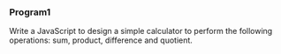 ### Program1
Write a JavaScript to design a simple calculator to perform the following
operations: sum, product, difference and quotient.
